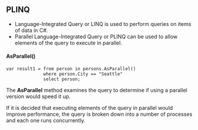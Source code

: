 ## PLINQ

- Language-Integrated Query or LINQ is used to perform queries on items of data in C#.
- Parallel Language-Integrated Query or PLINQ can be used to allow elements of the query to execute in parallel.

#### AsParallel()
```
var result1 = from person in persons.AsParallel()
              where person.City == "Seattle"
              select person;
```

The __AsParallel__ method examines the query to determine if using a parallel version would speed it up.

If it is decided that executing elements of the query in parallel would improve performance, the query is broken down into a number of processes and each one runs concurrently.

